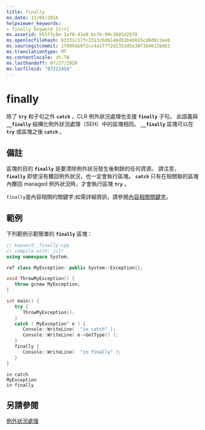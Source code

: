 ```yaml
---
title: finally
ms.date: 11/04/2016
helpviewer_keywords:
- finally keyword [C++]
ms.assetid: b55f3c8e-1af0-43e8-bcfb-99c3685d2578
ms.openlocfilehash: b3331c17fc2313cbd6146db3beb015cd8d8c1eeb
ms.sourcegitcommit: 1f009ab0f2cc4a177f2d1353d5a38f164612bdb1
ms.translationtype: MT
ms.contentlocale: zh-TW
ms.lasthandoff: 07/27/2020
ms.locfileid: "87221454"
---
```

# <a name="finally"></a>finally

除了 **`try`** 和子句之外 **`catch`** ，CLR 例外狀況處理也支援 **`finally`** 子句。 此語義與 **`__finally`** 結構化例外狀況處理（SEH）中的區塊相同。 **`__finally`** 區塊可以在 **`try`** 或區塊之後 **`catch`** 。

## <a name="remarks"></a>備註

區塊的目的 **`finally`** 是要清除例外狀況發生後剩餘的任何資源。 請注意， **`finally`** 即使沒有擲回例外狀況，也一定會執行區塊。 **`catch`** 只有在相關聯的區塊內擲回 managed 例外狀況時，才會執行區塊 **`try`** 。

`finally`是內容相關的關鍵字;如需詳細資訊，請參閱[內容相關關鍵字](../extensions/context-sensitive-keywords-cpp-component-extensions.md)。

## <a name="example"></a>範例

下列範例示範簡單的 **`finally`** 區塊：

```cpp
// keyword__finally.cpp
// compile with: /clr
using namespace System;

ref class MyException: public System::Exception{};

void ThrowMyException() {
   throw gcnew MyException;
}

int main() {
   try {
      ThrowMyException();
   }
   catch ( MyException^ e ) {
      Console::WriteLine(  "in catch" );
      Console::WriteLine( e->GetType() );
   }
   finally {
      Console::WriteLine(  "in finally" );
   }
}
```

```Output
in catch
MyException
in finally
```

## <a name="see-also"></a>另請參閱

[例外狀況處理](../extensions/exception-handling-cpp-component-extensions.md)
